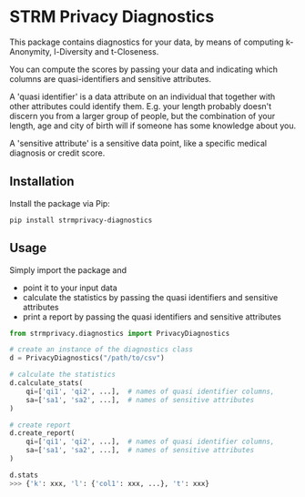 # STRM Privacy Diagnostics


This package contains diagnostics for your data, by means of computing k-Anonymity, l-Diversity and t-Closeness.

You can compute the scores by passing your data and indicating which columns are quasi-identifiers and sensitive attributes. 

A 'quasi identifier' is a data attribute on an individual that together with other attributes could identify them. E.g. your length probably doesn't discern you from a larger group of people, but the combination of your length, age and city of birth will if someone has some knowledge about you.

A 'sensitive attribute' is a sensitive data point, like a specific medical diagnosis or credit score.  

## Installation
Install the package via Pip:

```
pip install strmprivacy-diagnostics
```

## Usage
Simply import the package and
* point it to your input data
* calculate the statistics by passing the quasi identifiers and sensitive attributes
* print a report by passing the quasi identifiers and sensitive attributes

```python
from strmprivacy.diagnostics import PrivacyDiagnostics

# create an instance of the diagnostics class
d = PrivacyDiagnostics("/path/to/csv")

# calculate the statistics
d.calculate_stats(
    qi=['qi1', 'qi2', ...],  # names of quasi identifier columns,
    sa=['sa1', 'sa2', ...],  # names of sensitive attributes
)

# create report
d.create_report(
    qi=['qi1', 'qi2', ...],  # names of quasi identifier columns,
    sa=['sa1', 'sa2', ...],  # names of sensitive attributes
)

d.stats
>>> {'k': xxx, 'l': {'col1': xxx, ...}, 't': xxx}
```
